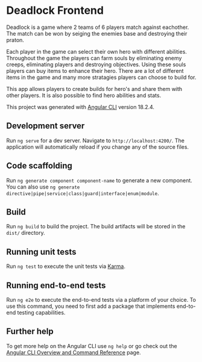 # Deadlock Frontend

Deadlock is a game where 2 teams of 6 players match against eachother. The match can be won by seiging the enemies base and destroying their praton. 

Each player in the game can select their own hero with different abilities. Throughout the game the players can farm souls by eliminating enemy creeps, eliminating players and destroying objectives.
Using these souls players can buy items to enhance their hero. There are a lot of different items in the game and many more stratagies players can choose to build for.

This app allows players to create builds for hero's and share them with other players. It is also possible to find hero abilities and stats.

This project was generated with [Angular CLI](https://github.com/angular/angular-cli) version 18.2.4.

## Development server

Run `ng serve` for a dev server. Navigate to `http://localhost:4200/`. The application will automatically reload if you change any of the source files.

## Code scaffolding

Run `ng generate component component-name` to generate a new component. You can also use `ng generate directive|pipe|service|class|guard|interface|enum|module`.

## Build

Run `ng build` to build the project. The build artifacts will be stored in the `dist/` directory.

## Running unit tests

Run `ng test` to execute the unit tests via [Karma](https://karma-runner.github.io).

## Running end-to-end tests

Run `ng e2e` to execute the end-to-end tests via a platform of your choice. To use this command, you need to first add a package that implements end-to-end testing capabilities.

## Further help

To get more help on the Angular CLI use `ng help` or go check out the [Angular CLI Overview and Command Reference](https://angular.dev/tools/cli) page.
